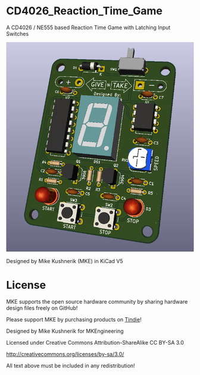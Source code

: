 # CD4026_Reaction_Time_Game
A CD4026 / NE555 based Reaction Time Game with Latching Input Switches

![PCB ISO](Images/1b_iso.png)


Designed by Mike Kushnerik (MKE) in KiCad V5

# License

MKE supports the open source hardware community by sharing hardware design files freely on GitHub!

Please support MKE by purchasing products on [Tindie](https://www.tindie.com/stores/mkengineering/)!

Designed by Mike Kushnerik for MKEngineering

Licensed under Creative Commons Attribution-ShareAlike CC BY-SA 3.0

http://creativecommons.org/licenses/by-sa/3.0/

All text above must be included in any redistribution!
